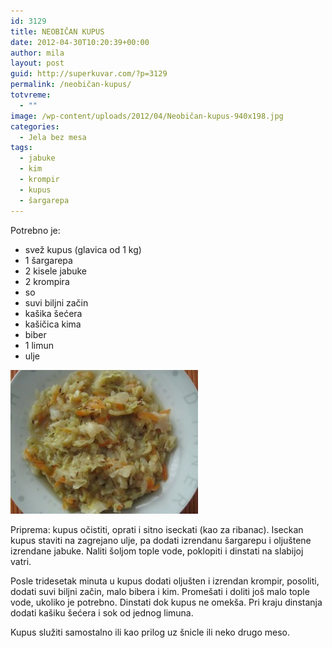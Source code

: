 ```yaml
---
id: 3129
title: NEOBIČAN KUPUS
date: 2012-04-30T10:20:39+00:00
author: mila
layout: post
guid: http://superkuvar.com/?p=3129
permalink: /neobičan-kupus/
totvreme:
  - ""
image: /wp-content/uploads/2012/04/Neobičan-kupus-940x198.jpg
categories:
  - Jela bez mesa
tags:
  - jabuke
  - kim
  - krompir
  - kupus
  - šargarepa
---
```

Potrebno je:

  * svež kupus (glavica od 1 kg)
  * 1 šargarepa
  * 2 kisele jabuke
  * 2 krompira
  * so
  * suvi biljni začin
  * kašika šećera
  * kašičica kima
  * biber
  * 1 limun
  * ulje

<img class="alignnone size-medium wp-image-3130" title="Neobičan kupus" src="/wp-content/uploads/2012/04/Neobičan-kupus-e1335780565784-300x230.jpg" alt="" width="300" height="230" /> 

Priprema: kupus očistiti, oprati i sitno iseckati (kao za ribanac). Iseckan kupus staviti na zagrejano ulje, pa dodati izrendanu šargarepu i oljuštene izrendane jabuke. Naliti šoljom tople vode, poklopiti i dinstati na slabijoj vatri.

Posle tridesetak minuta u kupus dodati oljušten i izrendan krompir, posoliti, dodati suvi biljni začin, malo bibera i kim. Promešati i doliti još malo tople vode, ukoliko je potrebno. Dinstati dok kupus ne omekša. Pri kraju dinstanja dodati kašiku šećera i sok od jednog limuna.

Kupus služiti samostalno ili kao prilog uz šnicle ili neko drugo meso.
